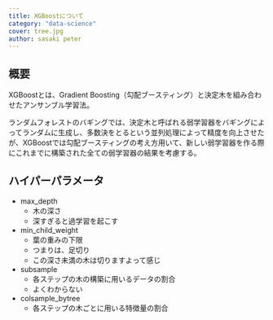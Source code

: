 ```yaml
---
title: XGBoostについて
category: "data-science"
cover: tree.jpg
author: sasaki peter
---
```


## 概要

XGBoostとは、Gradient Boosting（勾配ブースティング）と決定木を組み合わせたアンサンブル学習法。

ランダムフォレストのバギングでは、決定木と呼ばれる弱学習器をバギングによってランダムに生成し、多数決をとるという並列処理によって精度を向上させたが、XGBoostでは勾配ブースティングの考え方用いて、新しい弱学習器を作る際にこれまでに構築された全ての弱学習器の結果を考慮する。


## ハイパーパラメータ

* max_depth
  * 木の深さ
  * 深すぎると過学習を起こす
* min_child_weight
  * 葉の重みの下限
  * つまりは、足切り
  * この深さ未満の木は切りますよって感じ
* subsample
  * 各ステップの木の構築に用いるデータの割合
  * よくわからない
* colsample_bytree
  * 各ステップの木ごとに用いる特徴量の割合


